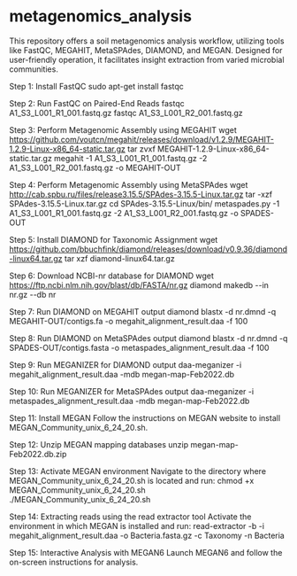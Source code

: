 # metagenomics_analysis
This repository offers a soil metagenomics analysis workflow, utilizing tools like FastQC, MEGAHIT, MetaSPAdes, DIAMOND, and MEGAN. Designed for user-friendly operation, it facilitates insight extraction from varied microbial communities. 

Step 1: Install FastQC
sudo apt-get install fastqc

Step 2: Run FastQC on Paired-End Reads
fastqc A1_S3_L001_R1_001.fastq.gz
fastqc A1_S3_L001_R2_001.fastq.gz

Step 3: Perform Metagenomic Assembly using MEGAHIT
wget https://github.com/voutcn/megahit/releases/download/v1.2.9/MEGAHIT-1.2.9-Linux-x86_64-static.tar.gz
tar zvxf MEGAHIT-1.2.9-Linux-x86_64-static.tar.gz
megahit -1 A1_S3_L001_R1_001.fastq.gz -2 A1_S3_L001_R2_001.fastq.gz -o MEGAHIT-OUT

Step 4: Perform Metagenomic Assembly using MetaSPAdes
wget http://cab.spbu.ru/files/release3.15.5/SPAdes-3.15.5-Linux.tar.gz
tar -xzf SPAdes-3.15.5-Linux.tar.gz
cd SPAdes-3.15.5-Linux/bin/
metaspades.py -1 A1_S3_L001_R1_001.fastq.gz -2 A1_S3_L001_R2_001.fastq.gz -o SPADES-OUT

Step 5: Install DIAMOND for Taxonomic Assignment
wget https://github.com/bbuchfink/diamond/releases/download/v0.9.36/diamond-linux64.tar.gz
tar xzf diamond-linux64.tar.gz

Step 6: Download NCBI-nr database for DIAMOND
wget https://ftp.ncbi.nlm.nih.gov/blast/db/FASTA/nr.gz
diamond makedb --in nr.gz --db nr

Step 7: Run DIAMOND on MEGAHIT output
diamond blastx -d nr.dmnd -q MEGAHIT-OUT/contigs.fa -o megahit_alignment_result.daa -f 100

Step 8: Run DIAMOND on MetaSPAdes output
diamond blastx -d nr.dmnd -q SPADES-OUT/contigs.fasta -o metaspades_alignment_result.daa -f 100

Step 9: Run MEGANIZER for DIAMOND output
daa-meganizer -i megahit_alignment_result.daa -mdb megan-map-Feb2022.db

Step 10: Run MEGANIZER for MetaSPAdes output
daa-meganizer -i metaspades_alignment_result.daa -mdb megan-map-Feb2022.db

Step 11: Install MEGAN
Follow the instructions on MEGAN website to install MEGAN_Community_unix_6_24_20.sh.

Step 12: Unzip MEGAN mapping databases
unzip megan-map-Feb2022.db.zip

Step 13: Activate MEGAN environment
Navigate to the directory where MEGAN_Community_unix_6_24_20.sh is located and run:
chmod +x MEGAN_Community_unix_6_24_20.sh
./MEGAN_Community_unix_6_24_20.sh

Step 14: Extracting reads using the read extractor tool
Activate the environment in which MEGAN is installed and run:
read-extractor -b -i megahit_alignment_result.daa -o Bacteria.fasta.gz -c Taxonomy -n Bacteria

Step 15: Interactive Analysis with MEGAN6
Launch MEGAN6 and follow the on-screen instructions for analysis.

